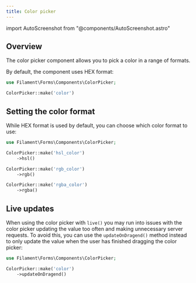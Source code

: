 ```yaml
---
title: Color picker
---
```

import AutoScreenshot from "@components/AutoScreenshot.astro"

## Overview

The color picker component allows you to pick a color in a range of formats.

By default, the component uses HEX format:

```php
use Filament\Forms\Components\ColorPicker;

ColorPicker::make('color')
```

<AutoScreenshot name="forms/fields/color-picker/simple" alt="Color picker" version="3.x" />

## Setting the color format

While HEX format is used by default, you can choose which color format to use:

```php
use Filament\Forms\Components\ColorPicker;

ColorPicker::make('hsl_color')
    ->hsl()

ColorPicker::make('rgb_color')
    ->rgb()

ColorPicker::make('rgba_color')
    ->rgba()
```

## Live updates

When using the color picker with `live()` you may run into issues with the color picker updating the value too often and making unnecessary server requests. To avoid this, you can use the `updateOnDragend()` method instead to only update the value when the user has finished dragging the color picker:

```php
use Filament\Forms\Components\ColorPicker;

ColorPicker::make('color')
    ->updateOnDragend()
```
